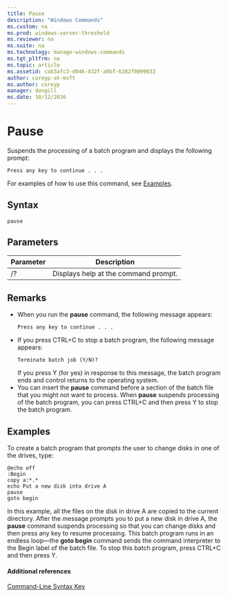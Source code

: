 ```yaml
---
title: Pause
description: "Windows Commands"
ms.custom: na
ms.prod: windows-server-threshold
ms.reviewer: na
ms.suite: na
ms.technology: manage-windows-commands
ms.tgt_pltfrm: na
ms.topic: article
ms.assetid: cab3afc3-d046-432f-a0bf-6282f0099032
author: coreyp-at-msft
ms.author: coreyp
manager: dongill
ms.date: 10/12/2016
---
```

# Pause
Suspends the processing of a batch program and displays the following prompt:
```
Press any key to continue . . .
```
For examples of how to use this command, see [Examples](#BKMK_examples).
## Syntax
```
pause
```
## Parameters
|Parameter|Description|
|-------------|---------------|
|/?|Displays help at the command prompt.|
## Remarks
-   When you run the **pause** command, the following message appears:
    ```
    Press any key to continue . . .
    ```
-   If you press CTRL+C to stop a batch program, the following message appears:
    ```
    Terminate batch job (Y/N)?
    ```
    If you press Y (for yes) in response to this message, the batch program ends and control returns to the operating system.
-   You can insert the **pause** command before a section of the batch file that you might not want to process. When **pause** suspends processing of the batch program, you can press CTRL+C and then press Y to stop the batch program.
## <a name="BKMK_examples"></a>Examples
To create a batch program that prompts the user to change disks in one of the drives, type:
```
@echo off 
:Begin 
copy a:*.* 
echo Put a new disk into drive A 
pause 
goto begin
```
In this example, all the files on the disk in drive A are copied to the current directory. After the message prompts you to put a new disk in drive A, the **pause** command suspends processing so that you can change disks and then press any key to resume processing. This batch program runs in an endless loop—the **goto begin** command sends the command interpreter to the Begin label of the batch file. To stop this batch program, press CTRL+C and then press Y.
#### Additional references
[Command-Line Syntax Key](Command-Line-Syntax-Key.md)
